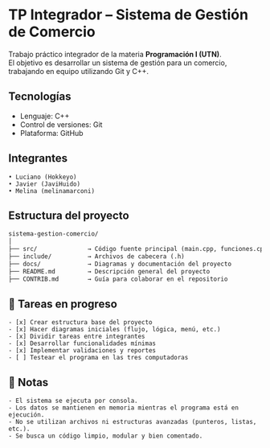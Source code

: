 # TP Integrador – Sistema de Gestión de Comercio

Trabajo práctico integrador de la materia **Programación I (UTN)**.  
El objetivo es desarrollar un sistema de gestión para un comercio, trabajando en equipo utilizando Git y C++.

## Tecnologías
- Lenguaje: C++
- Control de versiones: Git
- Plataforma: GitHub

## Integrantes
```text
• Luciano (Hokkeyo)
• Javier (JaviHuido)
• Melina (melinamarconi)
```


## Estructura del proyecto
```markdown
sistema-gestion-comercio/
│
├── src/              → Código fuente principal (main.cpp, funciones.cpp)
├── include/          → Archivos de cabecera (.h)
├── docs/             → Diagramas y documentación del proyecto
├── README.md         → Descripción general del proyecto
├── CONTRIB.md        → Guía para colaborar en el repositorio
```

## 📌 Tareas en progreso
```text
- [x] Crear estructura base del proyecto
- [x] Hacer diagramas iniciales (flujo, lógica, menú, etc.)
- [x] Dividir tareas entre integrantes
- [x] Desarrollar funcionalidades mínimas
- [x] Implementar validaciones y reportes
- [ ] Testear el programa en las tres computadoras
```

## 📝 Notas
```text
- El sistema se ejecuta por consola.
- Los datos se mantienen en memoria mientras el programa está en ejecución.
- No se utilizan archivos ni estructuras avanzadas (punteros, listas, etc.).
- Se busca un código limpio, modular y bien comentado.
```
